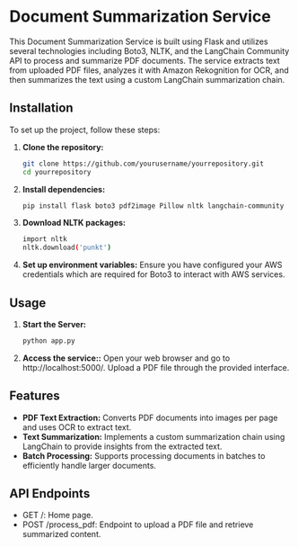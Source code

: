 
# Document Summarization Service

This Document Summarization Service is built using Flask and utilizes several technologies including Boto3, NLTK, and the LangChain Community API to process and summarize PDF documents. The service extracts text from uploaded PDF files, analyzes it with Amazon Rekognition for OCR, and then summarizes the text using a custom LangChain summarization chain.

## Installation

To set up the project, follow these steps:

1. **Clone the repository:**
   ```bash
   git clone https://github.com/yourusername/yourrepository.git
   cd yourrepository
   
2. **Install dependencies:**
   ```bash
   pip install flask boto3 pdf2image Pillow nltk langchain-community

3. **Download NLTK packages:**
   ```bash
   import nltk
   nltk.download('punkt')

4. **Set up environment variables:**
   Ensure you have configured your AWS credentials which are required for Boto3 to interact with AWS services.

## Usage

1. **Start the Server:**
   ```bash
   python app.py

2. **Access the service::**
   Open your web browser and go to http://localhost:5000/. Upload a PDF file through the provided interface.
   
## Features
+ **PDF Text Extraction:** Converts PDF documents into images per page and uses OCR to extract text.
+ **Text Summarization:** Implements a custom summarization chain using LangChain to provide insights from the extracted text.
+ **Batch Processing:** Supports processing documents in batches to efficiently handle larger documents.

## API Endpoints
+ GET /: Home page.
+ POST /process_pdf: Endpoint to upload a PDF file and retrieve summarized content.

   
